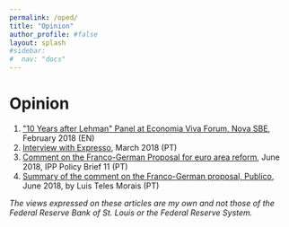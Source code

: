 ```yaml
---
permalink: /oped/
title: "Opinion"
author_profile: #false
layout: splash
#sidebar:
#  nav: "docs"
---
```

# Opinion

1. ["10 Years after Lehman" Panel at Economia Viva Forum, Nova SBE](https://youtu.be/1dsO99cAgC8), February 2018 (EN)
2. [Interview with Expresso](https://expresso.sapo.pt/economia/2018-03-24-O-momento-para-fazer-mais-reformas-em-Portugal-perdeu-se), March 2018 (PT)
3. [Comment on the Franco-German Proposal for euro area reform](http://www.ipp-jcs.org/wp-content/uploads/2018/06/Coment%C3%A1rio-Franco-Alem%C3%A3_IPP.pdf), June 2018, IPP Policy Brief 11 (PT)
4. [Summary of the comment on the Franco-German proposal, Publico](https://www.publico.pt/2018/06/25/economia/opiniao/comentarios-a-aspetos-macrofinanceiros-da-proposta-francoalema-para-o-euro-1835565), June 2018, by Luis Teles Morais (PT)

*The views expressed on these articles are my own and not those of the Federal Reserve Bank of St. Louis or the Federal Reserve System.*
